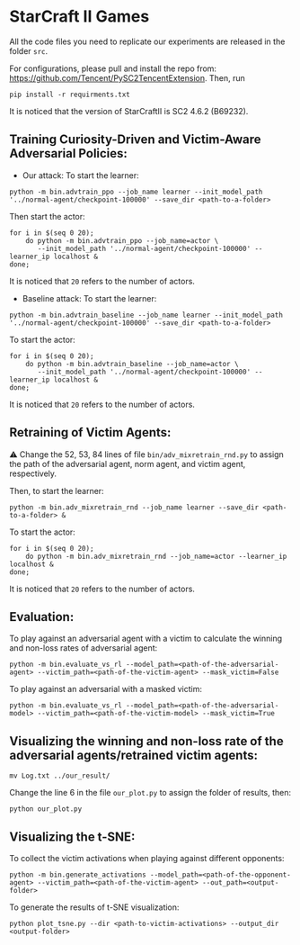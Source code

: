 # StarCraft II Games

All the code files you need to replicate our experiments are released in the folder ```src```.

For configurations, please pull and install the repo from: https://github.com/Tencent/PySC2TencentExtension. Then, run 
```
pip install -r requirments.txt
```
It is noticed that the version of StarCraftII is SC2 4.6.2 (B69232).

## Training Curiosity-Driven and Victim-Aware Adversarial Policies:

- Our attack: 
To start the learner:
```
python -m bin.advtrain_ppo --job_name learner --init_model_path '../normal-agent/checkpoint-100000' --save_dir <path-to-a-folder>
``` 

Then start the actor:
```
for i in $(seq 0 20); 
    do python -m bin.advtrain_ppo --job_name=actor \
       --init_model_path '../normal-agent/checkpoint-100000' --learner_ip localhost & 
done;
```
It is noticed that `20` refers to the number of actors.

- Baseline attack: 
To start the learner:
```
python -m bin.advtrain_baseline --job_name learner --init_model_path '../normal-agent/checkpoint-100000' --save_dir <path-to-a-folder>
```
To start the actor:
```
for i in $(seq 0 20); 
    do python -m bin.advtrain_baseline --job_name=actor \
       --init_model_path '../normal-agent/checkpoint-100000' --learner_ip localhost & 
done;
```
It is noticed that `20` refers to the number of actors.

## Retraining of Victim Agents:

⚠️ Change the 52, 53, 84 lines of file `bin/adv_mixretrain_rnd.py` to assign the path of the adversarial agent, norm agent, and victim agent, respectively. 

Then, to start the learner: 
```
python -m bin.adv_mixretrain_rnd --job_name learner --save_dir <path-to-a-folder> &
``` 

To start the actor:
```
for i in $(seq 0 20); 
    do python -m bin.adv_mixretrain_rnd --job_name=actor --learner_ip localhost & 
done;
```
It is noticed that `20` refers to the number of actors.

## Evaluation:
To play against an adversarial agent with a victim to calculate the winning and non-loss rates of adversarial agent:
```
python -m bin.evaluate_vs_rl --model_path=<path-of-the-adversarial-agent> --victim_path=<path-of-the-victim-agent> --mask_victim=False
```

To play against an adversarial with a masked victim:
```
python -m bin.evaluate_vs_rl --model_path=<path-of-the-adversarial-model> --victim_path=<path-of-the-victim-model> --mask_victim=True
``` 

## Visualizing the winning and non-loss rate of the adversarial agents/retrained victim agents:

```
mv Log.txt ../our_result/
```

Change the line 6 in the file `our_plot.py` to assign the folder of results, then: 
```
python our_plot.py
```

## Visualizing the t-SNE:
To collect the victim activations when playing against different opponents:
```
python -m bin.generate_activations --model_path=<path-of-the-opponent-agent> --victim_path=<path-of-the-victim-agent> --out_path=<output-folder>
```

To generate the results of t-SNE visualization:
```
python plot_tsne.py --dir <path-to-victim-activations> --output_dir <output-folder>
```

